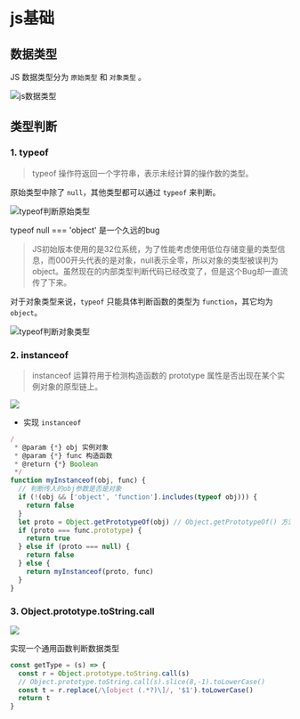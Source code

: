 # js基础

## 数据类型

JS 数据类型分为 `原始类型` 和 `对象类型` 。

![js数据类型](https://cdn.jsdelivr.net/gh/mzhujihui/figure-bed/img/20220424175740.png)

## 类型判断

### 1. typeof
> typeof 操作符返回一个字符串，表示未经计算的操作数的类型。

原始类型中除了 `null`，其他类型都可以通过 `typeof` 来判断。

![typeof判断原始类型](https://cdn.jsdelivr.net/gh/mzhujihui/figure-bed/img/20220424175739.png)

typeof null === 'object' 是一个久远的bug

> JS初始版本使用的是32位系统，为了性能考虑使用低位存储变量的类型信息，而000开头代表的是对象，null表示全零，所以对象的类型被误判为object。虽然现在的内部类型判断代码已经改变了，但是这个Bug却一直流传了下来。

对于对象类型来说，`typeof` 只能具体判断函数的类型为 `function`，其它均为 `object`。

![typeof判断对象类型](https://cdn.jsdelivr.net/gh/mzhujihui/figure-bed/img/20220424175741.png)

### 2. instanceof
> instanceof 运算符用于检测构造函数的 prototype 属性是否出现在某个实例对象的原型链上。

![](https://cdn.jsdelivr.net/gh/mzhujihui/figure-bed/img/20220424175742.png)

- 实现 `instanceof`

```js
/
 * @param {*} obj 实例对象
 * @param {*} func 构造函数
 * @return {*} Boolean
 */
function myInstanceof(obj, func) {
  // 判断传入的obj参数是否是对象
  if (!(obj && ['object', 'function'].includes(typeof obj))) {
    return false
  }
  let proto = Object.getPrototypeOf(obj) // Object.getPrototypeOf() 方法返回指定对象的原型（内部[[Prototype]]属性的值）
  if (proto === func.prototype) {
    return true
  } else if (proto === null) {
    return false
  } else {
    return myInstanceof(proto, func)
  }
}
```

### 3. Object.prototype.toString.call
![](https://cdn.jsdelivr.net/gh/mzhujihui/figure-bed/img/20220424175738.png)

实现一个通用函数判断数据类型

```js
const getType = (s) => {
  const r = Object.prototype.toString.call(s)
  // Object.prototype.toString.call(s).slice(8,-1).toLowerCase()
  const t = r.replace(/\[object (.*?)\]/, '$1').toLowerCase()
  return t
}
```